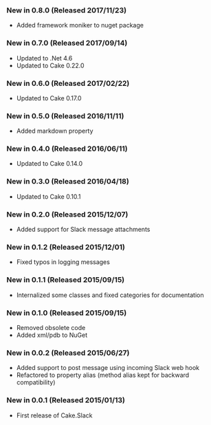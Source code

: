 ### New in 0.8.0 (Released 2017/11/23)

* Added framework moniker to nuget package

### New in 0.7.0 (Released 2017/09/14)

* Updated to .Net 4.6
* Updated to Cake 0.22.0

### New in 0.6.0 (Released 2017/02/22)

* Updated to Cake 0.17.0

### New in 0.5.0 (Released 2016/11/11)

* Added markdown property

### New in 0.4.0 (Released 2016/06/11)

* Updated to Cake 0.14.0

### New in 0.3.0 (Released 2016/04/18)

* Updated to Cake 0.10.1

### New in 0.2.0 (Released 2015/12/07)

* Added support for Slack message attachments

### New in 0.1.2 (Released 2015/12/01)

* Fixed typos in logging messages

### New in 0.1.1 (Released 2015/09/15)

* Internalized some classes and fixed categories for documentation

### New in 0.1.0 (Released 2015/09/15)

* Removed obsolete code
* Added xml/pdb to NuGet

### New in 0.0.2 (Released 2015/06/27)

* Added support to post message using incoming Slack web hook
* Refactored to property alias (method alias kept for backward compatibility)

### New in 0.0.1 (Released 2015/01/13)

* First release of Cake.Slack